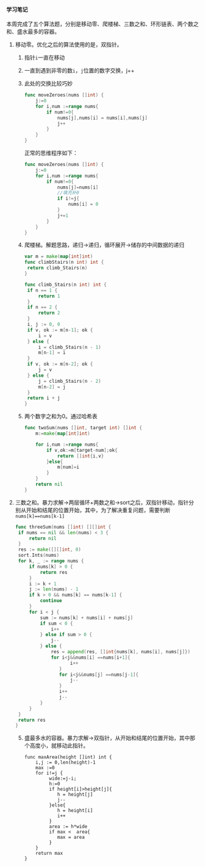 #### 	学习笔记

​	本周完成了五个算法题，分别是移动零、爬楼梯、三数之和、环形链表、两个数之和、盛水最多的容器。

 1. 移动零。优化之后的算法使用的是，双指针。

     1. 指针`i`一直在移动

     2. 一直到遇到非零的数`i`，`j`位置的数字交换，j++

     3. 此处的交换比较巧妙

        ```go
        func moveZeroes(nums []int) {
        	j:=0
            for i,num :=range nums{
                if num!=0{
                    nums[j],nums[i] = nums[i],nums[j]
                    j++
                }
            }
        }
        ```

        正常的思维程序如下：

        ```go
        func moveZeroes(nums []int) {
        	j:=0
            for i,num :=range nums{
                if num!=0{
                    nums[j]=nums[i]
                    //填充补0
                    if i!=j{
                        nums[i] = 0
                    }
                    j+=1
                }
            }
        }
        ```

    2. 爬楼梯。解题思路，递归->递归，循环展开->储存的中间数据的递归

       ```go
       var m = make(map[int]int)
       func climbStairs(n int) int {
       	return climb_Stairs(n)
       }
       
       func climb_Stairs(n int) int {
       	if n == 1 {
       		return 1
       	}
       	if n == 2 {
       		return 2
       	}
       	i, j := 0, 0
       	if v, ok := m[n-1]; ok {
       		i = v
       	} else {
       		i = climb_Stairs(n - 1)
       		m[n-1] = i
       	}
       	if v, ok := m[n-2]; ok {
       		j = v
       	} else {
       		j = climb_Stairs(n - 2)
       		m[n-2] = j
       	}
       	return i + j
       }
       ```

    3. 两个数字之和为0。通过哈希表

       ```go
       func twoSum(nums []int, target int) []int {
           m:=make(map[int]int)
       
           for i,num :=range nums{
               if v,ok:=m[target-num];ok{
                   return []int{i,v}
               }else{
                   m[num]=i
               }
           }
           return nil
       }
       ```

4. 三数之和。暴力求解->两层循环+两数之和->sort之后，双指针移动，指针分别从开始和结尾的位置开始，其中，为了解决重复问题，需要判断`nums[k]==nums[k-1]`

   ```go
   func threeSum(nums []int) [][]int {
   	if nums == nil && len(nums) < 3 {
   		return nil
   	}
   	res := make([][]int, 0)
   	sort.Ints(nums)
   	for k, _ := range nums {
   		if nums[k] > 0 {
   			return res
   		}
   		i := k + 1
   		j := len(nums) - 1
   		if k > 0 && nums[k] == nums[k-1] {
   			continue
   		}
   		for i < j {
   			sum := nums[k] + nums[i] + nums[j]
   			if sum < 0 {
   				i++
   			} else if sum > 0 {
   				j--
   			} else {
   				res = append(res, []int{nums[k], nums[i], nums[j]})
   				for i<j&&nums[i] ==nums[i+1]{
                       i++
                   }
                   for i<j&&nums[j] ==nums[j-1]{
                       j--
                   }
                   i++
                   j--
   			}
   		}
   	}
   	return res
   }
   ```

   5. 盛最多水的容器。暴力求解->双指针，从开始和结尾的位置开始，其中那个高度小，就移动此指针。

      ```
      func maxArea(height []int) int {
          i,j := 0,len(height)-1
          max :=0
          for i!=j {
               wide:=j-i;
               h:=0
               if height[i]>height[j]{
                  h = height[j]
                  j--
               }else{
                  h = height[i]
                  i++
               }
               area := h*wide
               if max <  area{
                  max = area
               }
          }
          return max 
      }
      ```

      

